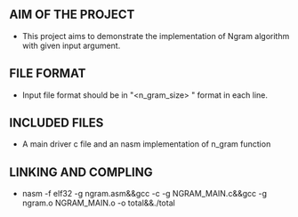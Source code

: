## AIM OF THE PROJECT
* This project aims to demonstrate the implementation of Ngram algorithm with given input argument.

## FILE FORMAT
* Input file format should be in "<n_gram_size> <string1> <string2>" format in each line. 

## INCLUDED FILES
* A main driver c file and an nasm implementation of n_gram function

## LINKING AND COMPLING
* nasm -f elf32 -g ngram.asm&&gcc -c -g NGRAM_MAIN.c&&gcc -g ngram.o NGRAM_MAIN.o -o total&&./total <arg>
